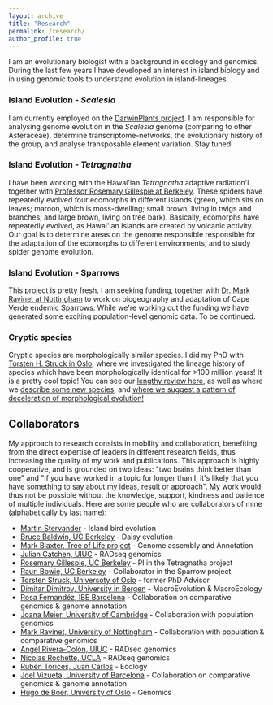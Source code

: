 ```yaml
---
layout: archive
title: "Research"
permalink: /research/
author_profile: true
---
```


I am an evolutionary biologist with a background in ecology and genomics. During the last few years I have developed an interest in island biology and in using genomic tools to understand evolution in island-lineages.

### Island Evolution - *Scalesia* ###
I am currently employed on the [DarwinPlants project](http://darwin-plants.com/). I am responsible for analysing genome evolution in the *Scalesia* genome (comparing to other Asteraceae), determine transcriptome-networks, the evolutionary history of the group, and analyse transposable element variation. Stay tuned!

### Island Evolution - *Tetragnatha* ### 
I have been working with the Hawai'ian *Tetragnatha* adaptive radiation'i together with [Professor Rosemary Gillespie at Berkeley](https://nature.berkeley.edu/evolab/). These spiders have repeatedly evolved four ecomorphs in different islands (green, which sits on leaves; maroon, which is moss-dwelling; small brown, living in twigs and branches; and large brown, living on tree bark). Basically, ecomorphs have repeatedly evolved, as Hawai'ian Islands are created by volcanic activity.
Our goal is to determine areas on the genome responsible responsible for the adaptation of the ecomorphs to different environments; and to study spider genome evolution.

### Island Evolution - Sparrows ###
This project is pretty fresh. I am seeking funding, together with [Dr. Mark Ravinet at Nottingham](https://www.nottingham.ac.uk/research/groups/cells-organisms-and-molecular-genetics/people/mark.ravinet) to work on biogeography and adaptation of Cape Verde endemic Sparrows. While we're working out the funding we have generated some exciting population-level genomic data. To be continued.

### Cryptic species ###
Cryptic species are morphologically similar species. I did my PhD with [Torsten H. Struck in Oslo](https://www.nhm.uio.no/english/about/organization/research-collections/people/torsths/), where we investigated the lineage history of species which have been morphologically identical for >100 million years! It is a pretty cool topic! You can see our [lengthy review here](https://www.sciencedirect.com/science/article/abs/pii/S0169534717302902), as well as where we [describe some new species](https://www.sciencedirect.com/science/article/pii/S1055790319303975), and [where we suggest a pattern of deceleration of morphological evolution!](https://onlinelibrary.wiley.com/doi/full/10.1111/evo.13884)


Collaborators
----
My approach to research consists in mobility and collaboration, benefiting from the direct expertise of leaders in different research fields, thus increasing the quality of my work and publications. This approach is highly cooperative, and is grounded on two ideas: "two brains think better than one" and "if you have worked in a topic for longer than I, it's likely that you have something to say about my ideas, result or approach". My work would thus not be possible without the knowledge, support, kindness and patience of multiple individuals.
Here are some people who are collaborators of mine (alphabetically by last name):
  * [Martin Stervander](https://www.stervander.com/) - Island bird evolution
  * [Bruce Baldwin, UC Berkeley](https://ib.berkeley.edu/people/faculty/baldwinb) - Daisy evolution
  * [Mark Blaxter, Tree of Life project](https://www.sanger.ac.uk/person/blaxter-mark/) - Genome assembly and Annotation
  * [Julian Catchen, UIUC](http://catchenlab.life.illinois.edu/)  - RADseq genomics
  * [Rosemary Gillespie, UC Berkeley](https://nature.berkeley.edu/evolab/) - PI in the Tetragnatha project
  * [Rauri Bowie, UC Berkeley](https://bowie.berkeley.edu/people/rauri-bowie/) - Collaborator in the Sparrow project
  * [Torsten Struck, Universoty of Oslo](https://scholar.google.pt/citations?hl=en&user=NossYmoAAAAJ) - former PhD Advisor
  * [Dimitar Dimitrov, University in Bergen](https://www.uib.no/en/persons/Dimitar.Dimitrov) - MacroEvolution & MacroEcology
  * [Rosa Fernandéz, IBE Barcelona](https://rmfernandezgarcia0.wixsite.com/metazomics) - Collaboration on comparative genomics & genome annotation
  * [Joana Meier, University of Cambridge](https://joanameier.ch/) - Collaboration with population genomics
  * [Mark Ravinet, University of Nottingham](https://www.nottingham.ac.uk/research/groups/cells-organisms-and-molecular-genetics/people/mark.ravinet) - Collaboration with population & comparative genomics
  * [Angel Rivera-Colón, UIUC](http://catchenlab.life.illinois.edu/) - RADseq genomics
  * [Nicolas Rochette, UCLA](https://scholar.google.com/citations?user=DFqQtXgAAAAJ&hl=en) - RADseq genomics
  * [Rubén Torices, Juan Carlos](https://rubentorices.wordpress.com/) - Ecology
  * [Joel Vizueta, University of Barcelona](https://scholar.google.com/citations?user=CTBqqSsAAAAJ&hl=en) - Collaboration on comparative genomics & genome annotation
  * [Hugo de Boer, University of Oslo](https://www.nhm.uio.no/english/about/organization/research-collections/people/hugode/) - Genomics

